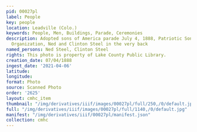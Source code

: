 ```yaml
---
pid: 00027pl
label: People
key: people
location: Leadville (Colo.)
keywords: People, Men, Buildings, Parade, Ceremonies
description: Adopted sons of America parade July 4, 1888, Patriotic Sons of America
  Organization, Ned and Clinton Steel in the very back
named_persons: Ned Steel, Clinton Steel
rights: This photo is property of Lake County Public Library.
creation_date: 07/04/1888
ingest_date: '2021-04-06'
latitude: 
longitude: 
format: Photo
source: Scanned Photo
order: '2625'
layout: cmhc_item
thumbnail: "/img/derivatives/iiif/images/00027pl/full/250,/0/default.jpg"
full: "/img/derivatives/iiif/images/00027pl/full/1140,/0/default.jpg"
manifest: "/img/derivatives/iiif/00027pl/manifest.json"
collection: cmhc
---
```

